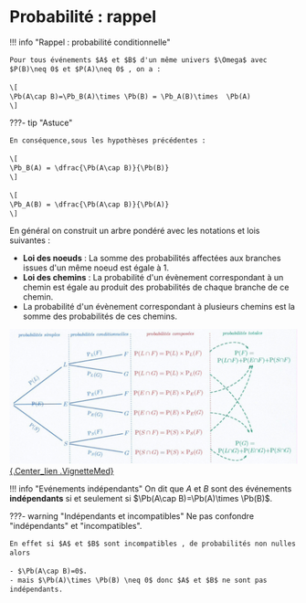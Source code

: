 # Probabilité : rappel

!!! info "Rappel : probabilité conditionnelle"

    Pour tous événements $A$ et $B$ d'un même univers $\Omega$ avec  $P(B)\neq 0$ et $P(A)\neq 0$ , on a : 

    \[
    \Pb(A\cap B)=\Pb_B(A)\times \Pb(B) = \Pb_A(B)\times  \Pb(A)
    \]

???- tip "Astuce"

    En conséquence,sous les hypothèses précédentes :

    \[
    \Pb_B(A) = \dfrac{\Pb(A\cap B)}{\Pb(B)}
    \]

    \[
    \Pb_A(B) = \dfrac{\Pb(A\cap B)}{\Pb(A)}
    \]

En général on construit un arbre pondéré avec les notations et lois suivantes :

- **Loi des noeuds** : La somme des probabilités affectées aux branches issues d'un même noeud est égale à 1.
- **Loi des chemins** : La probabilité d'un évènement correspondant à un chemin est égale au produit des probabilités de chaque branche de ce chemin.
- La probabilité d'un évènement  correspondant à  plusieurs chemins est la somme des probabilités de ces  chemins.

[![Arbre de probabilité](./Image/arbre.png){.Center_lien .VignetteMed}](./Image/arbre.png)

!!! info "Evénements indépendants"
    On dit que $A$ et $B$ sont des événements **indépendants** si et seulement si $\Pb(A\cap B)=\Pb(A)\times \Pb(B)$.

???- warning "Indépendants et incompatibles"
    Ne pas confondre "indépendants" et "incompatibles".
    
    En effet si $A$ et $B$ sont incompatibles , de probabilités non nulles alors
    
    - $\Pb(A\cap B)=0$.
    - mais $\Pb(A)\times \Pb(B) \neq 0$ donc $A$ et $B$ ne sont pas indépendants.